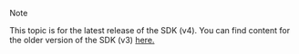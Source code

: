 > [!NOTE] 
> This topic is for the latest release of the SDK (v4). You can find content for the older version of the SDK (v3) [here.](https://docs.microsoft.com/en-us/azure/bot-service/?view=azure-bot-service-3.0)
